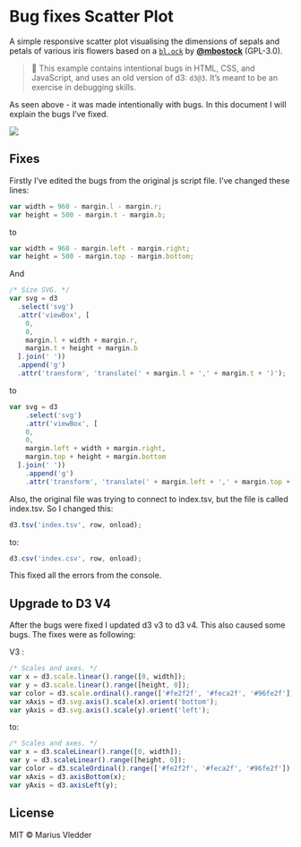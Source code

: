 # Bug fixes Scatter Plot

A simple responsive scatter plot visualising the dimensions of sepals and petals
of various iris flowers based on a [`bl.ock`][block] by
[**@mbostock**][block-author] (GPL-3.0).

> 💁 This example contains intentional bugs in HTML, CSS, and JavaScript,
> and uses an old version of d3: `d3@3`.  It’s meant to be an exercise in
> debugging skills.

As seen above - it was made intentionally with bugs. In this document I will explain the bugs I’ve fixed.

[![][cover]][url]

## Fixes

Firstly I’ve edited the bugs from the original js script file. I’ve changed these lines:

```javascript
var width = 960 - margin.l - margin.r;
var height = 500 - margin.t - margin.b;

```

to
```javascript
var width = 960 - margin.left - margin.right;
var height = 500 - margin.top - margin.bottom;
```

And
```javascript
/* Size SVG. */
var svg = d3
  .select('svg')
  .attr('viewBox', [
    0,
    0,
    margin.l + width + margin.r,
    margin.t + height + margin.b
  ].join(' '))
  .append('g')
  .attr('transform', 'translate(' + margin.l + ',' + margin.t + ')');
```
to
```javascript
var svg = d3
    .select('svg')
    .attr('viewBox', [
    0,
    0,
    margin.left + width + margin.right,
    margin.top + height + margin.bottom
  ].join(' '))
    .append('g')
    .attr('transform', 'translate(' + margin.left + ',' + margin.top + ')');
```

Also, the original file was trying to connect to index.tsv, but the file is called index.tsv. So I changed this:
```javascript
d3.tsv('index.tsv', row, onload);
```
to:
```javascript
d3.csv('index.csv', row, onload);
```

This fixed all the errors from the console.

## Upgrade to D3 V4

After the bugs were fixed I updated d3 v3 to d3 v4. This also caused some bugs. The fixes were as following:

V3 :

```javascript
/* Scales and axes. */
var x = d3.scale.linear().range([0, width]);
var y = d3.scale.linear().range([height, 0]);
var color = d3.scale.ordinal().range(['#fe2f2f', '#feca2f', '#96fe2f']);
var xAxis = d3.svg.axis().scale(x).orient('bottom');
var yAxis = d3.svg.axis().scale(y).orient('left');
```

to:

```javascript
/* Scales and axes. */
var x = d3.scaleLinear().range([0, width]);
var y = d3.scaleLinear().range([height, 0]);
var color = d3.scaleOrdinal().range(['#fe2f2f', '#feca2f', '#96fe2f']);
var xAxis = d3.axisBottom(x);
var yAxis = d3.axisLeft(y);
```

## License

MIT © Marius Vledder

[block]: https://bl.ocks.org/mbostock/3887118

[block-author]: https://github.com/mbostock

[cover]: preview.png

[url]: https://cmda-fe3x3.github.io/course-17-18/class-2-debug/maridjuice
